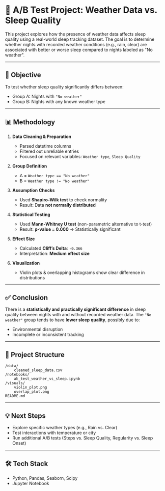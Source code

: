 
# 🌙 A/B Test Project: Weather Data vs. Sleep Quality

This project explores how the presence of weather data affects sleep quality using a real-world sleep tracking dataset. The goal is to determine whether nights with recorded weather conditions (e.g., rain, clear) are associated with better or worse sleep compared to nights labeled as "No weather".

---

## 🎯 Objective

To test whether sleep quality significantly differs between:
- Group A: Nights with `"No weather"`
- Group B: Nights with any known weather type

---

## 📊 Methodology

1. **Data Cleaning & Preparation**
   - Parsed datetime columns
   - Filtered out unreliable entries
   - Focused on relevant variables: `Weather type`, `Sleep Quality`

2. **Group Definition**
   - A = `Weather type == "No weather"`
   - B = `Weather type != "No weather"`

3. **Assumption Checks**
   - Used **Shapiro-Wilk test** to check normality
   - Result: Data **not normally distributed**

4. **Statistical Testing**
   - Used **Mann-Whitney U test** (non-parametric alternative to t-test)
   - Result: **p-value = 0.000** → Statistically significant

5. **Effect Size**
   - Calculated **Cliff’s Delta**: `-0.366`
   - Interpretation: **Medium effect size**

6. **Visualization**
   - Violin plots & overlapping histograms show clear difference in distributions

---

## ✅ Conclusion

There is a **statistically and practically significant difference** in sleep quality between nights with and without recorded weather data. The `"No weather"` group tends to have **lower sleep quality**, possibly due to:
- Environmental disruption
- Incomplete or inconsistent tracking

---

## 📂 Project Structure

```
/data/
    cleaned_sleep_data.csv
/notebooks/
    ab_test_weather_vs_sleep.ipynb
/visuals/
    violin_plot.png
    overlap_plot.png
README.md
```

---

## 💡 Next Steps

- Explore specific weather types (e.g., Rain vs. Clear)
- Test interactions with temperature or city
- Run additional A/B tests (Steps vs. Sleep Quality, Regularity vs. Sleep Onset)

---

## 🛠️ Tech Stack

- Python, Pandas, Seaborn, Scipy
- Jupyter Notebook
